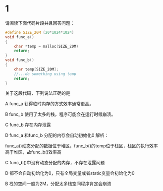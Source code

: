 # 1
请阅读下面代码片段并且回答问题：
```c++
#define SIZE_20M (20*1024*1024)
void func_a()
{
    char *temp = malloc(SIZE_20M)
    return;
}
void func_b()
{
    char temp[SIZE_20M];
    //...do something using temp
    return;
}
```
关于这段代码，下列说法正确的是

A func_a 获得临时内存的方式效率通常更高。

B func_b 使用了太多的栈，程序可能会在运行时候崩溃。

C func_b 存在内存泄露

D func_a 和func_b 分配的内存会自动初始化0
解析： 

func_a()动态分配的数据位于堆区，func_b()的temp位于栈区，栈区的执行效率高于堆区，故func_b()效率高 

C  func_b()中没有动态分配的内存，不存在泄露问题 

D  都不会自动初始化为0，只有全局变量或者static变量会初始化为0 

B  栈的空间一般为2M，分配太多栈空间程序肯定会崩溃
